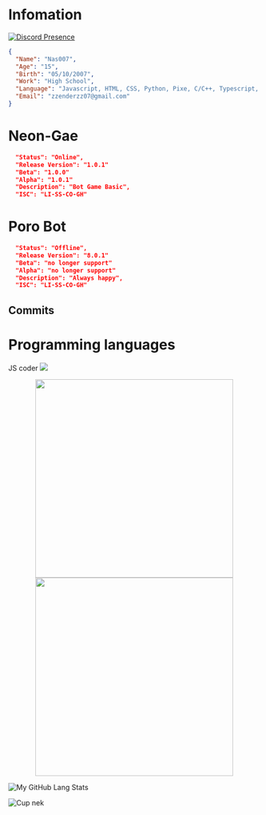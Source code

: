 # Infomation

[![Discord Presence](https://lanyard.cnrad.dev/api/850277508522704896)](https://discord.com/users/850277508522704896)

```json
{
  "Name": "Nas007",
  "Age": "15",
  "Birth": "05/10/2007",
  "Work": "High School",
  "Language": "Javascript, HTML, CSS, Python, Pixe, C/C++, Typescript, Node.js",
  "Email": "zzenderzz07@gmail.com"
}
```

# Neon-Gae
```json
  "Status": "Online",
  "Release Version": "1.0.1"
  "Beta": "1.0.0"
  "Alpha": "1.0.1"
  "Description": "Bot Game Basic",
  "ISC": "LI-SS-CO-GH"
```

# Poro Bot
```json
  "Status": "Offline",
  "Release Version": "8.0.1"
  "Beta": "no longer support"
  "Alpha": "no longer support"
  "Description": "Always happy",
  "ISC": "LI-SS-CO-GH"
```

## Commits


# Programming languages

 JS coder
![](https://komarev.com/ghpvc/?username=DarkEnderr)


<div align=center>
    <img
        width="396"
        src="https://streak-stats.demolab.com?user=DarkEnderr&theme=dracula&locale=vi&date_format=j%2Fn%5B%2FY%5D"
    />
    <img
        width="396"
        src="https://github-readme-stats.vercel.app/api?username=DarkEnderr&show_icons=true&theme=dracula"
    />
</div>


![My GitHub Lang Stats](https://github-readme-stats.vercel.app/api/top-langs/?username=DarkEnderr&theme=tokyonight&layout=compact)

![Cup nek](https://github-profile-trophy.vercel.app/?username=DarkEnderr&theme=onedark)

